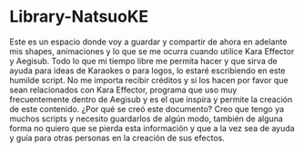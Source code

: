 # Library-NatsuoKE
Este es un espacio donde voy a guardar y compartir de ahora en adelante mis shapes, animaciones y lo que se me ocurra cuando utilice Kara Effector y Aegisub.
Todo lo que mi tiempo libre me permita hacer y que sirva de ayuda para ideas de Karaokes o para logos, lo estaré escribiendo en este humilde script.
No me importa recibir créditos y si los hacen por favor que sean relacionados con Kara Effector, programa que uso muy frecuentemente dentro de Aegisub y es el que inspira y permite la creación de este contenido. 
¿Por qué se creó este documento?
Creo que tengo ya muchos scripts y necesito guardarlos de algún modo, también de alguna forma no quiero que se pierda esta información y que a la vez sea de ayuda y guía para otras personas en la creación de sus efectos.
